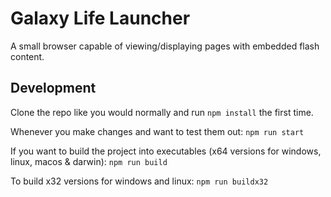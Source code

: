 # Galaxy Life Launcher
A small browser capable of viewing/displaying pages with embedded flash content.

## Development
Clone the repo like you would normally and run `npm install` the first time.

Whenever you make changes and want to test them out:
`npm run start`

If you want to build the project into executables (x64 versions for windows, linux, macos & darwin):
`npm run build`

To build x32 versions for windows and linux:
`npm run buildx32`
